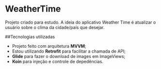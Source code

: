 # WeatherTime

Projeto criado para estudo.
A ideia do aplicativo Weather Time é atualizar o usuário sobre o clima da cidade/país que desejar.

##Tecnologias utilizadas

- Projeto feito com arquitetura **MVVM**;
- Estou utilizando **Retrofit** para facilitar a chamada de API;
- **Glide** para fazer o download de images em ImageViews;
- **Koin** para injeção e controle de depedências.
